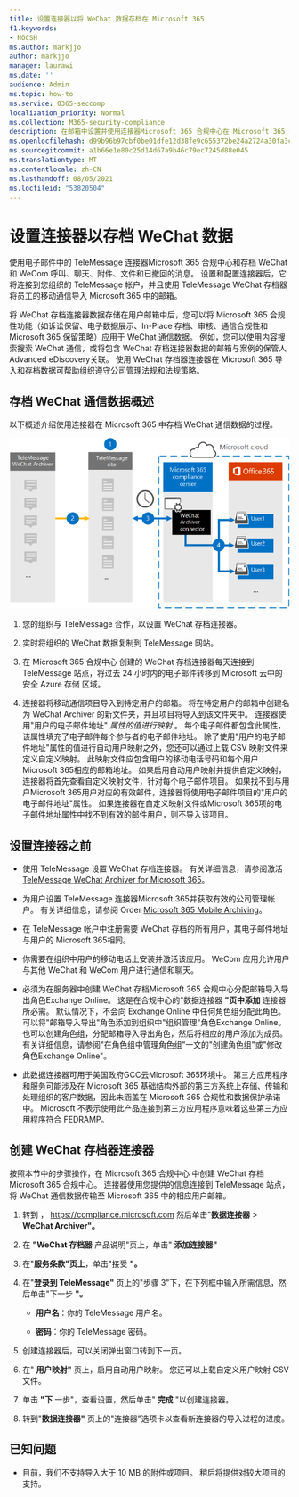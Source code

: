 ```yaml
---
title: 设置连接器以将 WeChat 数据存档在 Microsoft 365
f1.keywords:
- NOCSH
ms.author: markjjo
author: markjjo
manager: laurawi
ms.date: ''
audience: Admin
ms.topic: how-to
ms.service: O365-seccomp
localization_priority: Normal
ms.collection: M365-security-compliance
description: 在邮箱中设置并使用连接器Microsoft 365 合规中心在 Microsoft 365 中导入和存档 WeChat 数据。
ms.openlocfilehash: d99b96b97cbf0be01dfe12d38fe9c655372be24a2724a30fa3cb33be68932381
ms.sourcegitcommit: a1b66e1e80c25d14d67a9b46c79ec7245d88e045
ms.translationtype: MT
ms.contentlocale: zh-CN
ms.lasthandoff: 08/05/2021
ms.locfileid: "53820504"
---
```

# <a name="set-up-a-connector-to-archive-wechat-data"></a>设置连接器以存档 WeChat 数据

使用电子邮件中的 TeleMessage 连接器Microsoft 365 合规中心和存档 WeChat 和 WeCom 呼叫、聊天、附件、文件和已撤回的消息。 设置和配置连接器后，它将连接到您组织的 TeleMessage 帐户，并且使用 TeleMessage WeChat 存档器将员工的移动通信导入 Microsoft 365 中的邮箱。

将 WeChat 存档连接器数据存储在用户邮箱中后，您可以将 Microsoft 365 合规性功能（如诉讼保留、电子数据展示、In-Place 存档、审核、通信合规性和 Microsoft 365 保留策略）应用于 WeChat 通信数据。 例如，您可以使用内容搜索搜索 WeChat 通信，或将包含 WeChat 存档连接器数据的邮箱与案例的保管人Advanced eDiscovery关联。 使用 WeChat 存档器连接器在 Microsoft 365 导入和存档数据可帮助组织遵守公司管理法规和法规策略。

## <a name="overview-of-archiving-wechat-communication-data"></a>存档 WeChat 通信数据概述

以下概述介绍使用连接器在 Microsoft 365 中存档 WeChat 通信数据的过程。

![WeChat 存档程序数据的存档工作流](../media/WeChatConnectorWorkflow.png)

1. 您的组织与 TeleMessage 合作，以设置 WeChat 存档连接器。

2. 实时将组织的 WeChat 数据复制到 TeleMessage 网站。

3. 在 Microsoft 365 合规中心 创建的 WeChat 存档连接器每天连接到 TeleMessage 站点，将过去 24 小时内的电子邮件转移到 Microsoft 云中的安全 Azure 存储 区域。

4. 连接器将移动通信项目导入到特定用户的邮箱。 将在特定用户的邮箱中创建名为 WeChat Archiver 的新文件夹，并且项目将导入到该文件夹中。 连接器使用"用户的电子邮件地址" *属性的值进行映射* 。 每个电子邮件都包含此属性，该属性填充了电子邮件每个参与者的电子邮件地址。 除了使用"用户的电子邮件地址"属性的值进行自动用户映射之外，您还可以通过上载 CSV 映射文件来定义自定义映射。 此映射文件应包含用户的移动电话号码和每个用户Microsoft 365相应的邮箱地址。 如果启用自动用户映射并提供自定义映射，连接器将首先查看自定义映射文件，针对每个电子邮件项目。 如果找不到与用户Microsoft 365用户对应的有效邮件，连接器将使用电子邮件项目的"用户的电子邮件地址"属性。 如果连接器在自定义映射文件或Microsoft 365项的电子邮件地址属性中找不到有效的邮件用户，则不导入该项目。 

## <a name="before-you-set-up-a-connector"></a>设置连接器之前

- 使用 TeleMessage 设置 WeChat 存档连接器。 有关详细信息，请参阅激活[TeleMessage WeChat Archiver for Microsoft 365](https://www.telemessage.com/microsoft-365-activation-for-wechat-archiver/)。

- 为用户设置 TeleMessage 连接器Microsoft 365并获取有效的公司管理帐户。 有关详细信息，请参阅 Order [Microsoft 365 Mobile Archiving](https://www.telemessage.com/mobile-archiver/order-mobile-archiver-for-microsoft-365/)。

- 在 TeleMessage 帐户中注册需要 WeChat 存档的所有用户，其电子邮件地址与用户的 Microsoft 365相同。

- 你需要在组织中用户的移动电话上安装并激活该应用。 WeCom 应用允许用户与其他 WeChat 和 WeCom 用户进行通信和聊天。

- 必须为在服务器中创建 WeChat 存档Microsoft 365 合规中心分配邮箱导入导出角色Exchange Online。 这是在合规中心的"数据连接器 **"页中添加** 连接器所必需。 默认情况下，不会向 Exchange Online 中任何角色组分配此角色。 可以将"邮箱导入导出"角色添加到组织中"组织管理"角色Exchange Online。 也可以创建角色组，分配邮箱导入导出角色，然后将相应的用户添加为成员。 有关详细信息，请参阅"在角色[](/Exchange/permissions-exo/role-groups#create-role-groups)组中管理角色组[](/Exchange/permissions-exo/role-groups#modify-role-groups)"一文的"创建角色组"或"修改角色Exchange Online"。

- 此数据连接器可用于美国政府GCC云Microsoft 365环境中。 第三方应用程序和服务可能涉及在 Microsoft 365 基础结构外部的第三方系统上存储、传输和处理组织的客户数据，因此未涵盖在 Microsoft 365 合规性和数据保护承诺中。 Microsoft 不表示使用此产品连接到第三方应用程序意味着这些第三方应用程序符合 FEDRAMP。

## <a name="create-a-wechat-archiver-connector"></a>创建 WeChat 存档器连接器

按照本节中的步骤操作，在 Microsoft 365 合规中心 中创建 WeChat 存档Microsoft 365 合规中心。 连接器使用您提供的信息连接到 TeleMessage 站点，将 WeChat 通信数据传输至 Microsoft 365 中的相应用户邮箱。

1. 转到 ， <https://compliance.microsoft.com> 然后单击"**数据连接器**  >  **WeChat Archiver"。**

2. 在 **"WeChat 存档器** 产品说明"页上，单击" **添加连接器"**

3. 在"**服务条款"页上**，单击"接受 **"。**

4. 在"**登录到 TeleMessage"** 页上的"步骤 3"下，在下列框中输入所需信息，然后单击"下一步 **"。**

    - **用户名**：你的 TeleMessage 用户名。

    - **密码**：你的 TeleMessage 密码。

5. 创建连接器后，可以关闭弹出窗口转到下一页。

6. 在" **用户映射"** 页上，启用自动用户映射。 您还可以上载自定义用户映射 CSV 文件。

7. 单击 **"下** 一步"，查看设置，然后单击" **完成** "以创建连接器。

8. 转到"**数据连接器"** 页上的"连接器"选项卡以查看新连接器的导入过程的进度。

## <a name="known-issues"></a>已知问题

- 目前，我们不支持导入大于 10 MB 的附件或项目。 稍后将提供对较大项目的支持。
